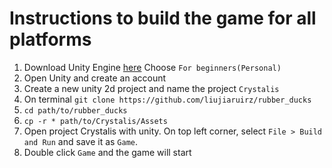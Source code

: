 # Instructions to build the game for all platforms

 1. Download Unity Engine <a href="https://store.unity.com/?_ga=2.255587848.1879503588.1559359244-2090126118.1559359244">here</a>
      Choose `For beginners(Personal)`
 2. Open Unity and create an account</li>
 3. Create a new unity 2d project and name the project `Crystalis`
 4. On terminal
  `git clone https://github.com/liujiaruirz/rubber_ducks`
 5. `cd path/to/rubber_ducks`
 6. `cp -r * path/to/Crystalis/Assets`</li>
 7. Open project Crystalis with unity. On top left corner, select ``File > Build and Run`` and save it as ``Game``.
 8. Double click `Game` and the game will start


      


